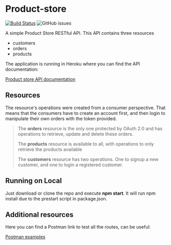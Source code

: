 # Product-store

[![Build Status](https://travis-ci.org/FellRamos/Product-store.svg?branch=master)](https://travis-ci.org/FellRamos/Product-store)
![GitHub issues](https://img.shields.io/github/issues/FellRamos/Product-store.svg)

A simple Product Store RESTful API. This API contains three resources

- customers
- orders
- products

The application is running in Heroku where you can find the API documentation:

[Product store API documentation](https://fell-product-store.herokuapp.com/)

## Resources

The resource's operations were created from a consumer perspective. That means that the consumers have to create an account first, and then login to manipulate their own orders with the token provided.

> The **orders** resource is the only one protected by OAuth 2.0 and has operations to retrieve, update and delete these orders.
>
> The **products** resource is available to all, with operations to only retrieve the products available
>
> The **customers** resource has two operations. One to signup a new customer, and one to login a registered customer.

## Running on Local

Just download or clone the repo and execute **npm start**. It will run npm install due to the prestart script in package.json.

## Additional resources

Here you can find a Postman link to test all the routes, can be useful:

[Postman examples](https://documenter.getpostman.com/view/6023514/SVSDQX3N)

